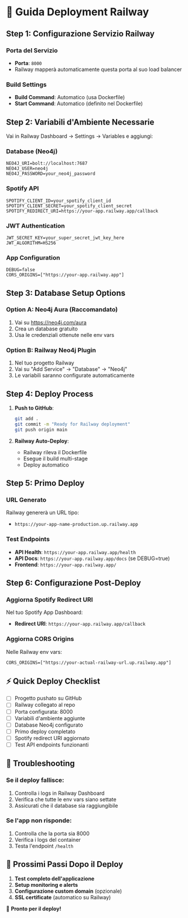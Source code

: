 # 🚀 Guida Deployment Railway

## Step 1: Configurazione Servizio Railway

### Porta del Servizio
- **Porta**: `8000` 
- Railway mapperà automaticamente questa porta al suo load balancer

### Build Settings
- **Build Command**: Automatico (usa Dockerfile)
- **Start Command**: Automatico (definito nel Dockerfile)

## Step 2: Variabili d'Ambiente Necessarie

Vai in Railway Dashboard → Settings → Variables e aggiungi:

### Database (Neo4j)
```env
NEO4J_URI=bolt://localhost:7687
NEO4J_USER=neo4j  
NEO4J_PASSWORD=your_neo4j_password
```

### Spotify API
```env
SPOTIFY_CLIENT_ID=your_spotify_client_id
SPOTIFY_CLIENT_SECRET=your_spotify_client_secret
SPOTIFY_REDIRECT_URI=https://your-app.railway.app/callback
```

### JWT Authentication
```env
JWT_SECRET_KEY=your_super_secret_jwt_key_here
JWT_ALGORITHM=HS256
```

### App Configuration
```env
DEBUG=false
CORS_ORIGINS=["https://your-app.railway.app"]
```

## Step 3: Database Setup Options

### Option A: Neo4j Aura (Raccomandato)
1. Vai su https://neo4j.com/aura
2. Crea un database gratuito
3. Usa le credenziali ottenute nelle env vars

### Option B: Railway Neo4j Plugin
1. Nel tuo progetto Railway
2. Vai su "Add Service" → "Database" → "Neo4j"
3. Le variabili saranno configurate automaticamente

## Step 4: Deploy Process

1. **Push to GitHub**:
   ```bash
   git add .
   git commit -m "Ready for Railway deployment"
   git push origin main
   ```

2. **Railway Auto-Deploy**:
   - Railway rileva il Dockerfile
   - Esegue il build multi-stage
   - Deploy automatico

## Step 5: Primo Deploy

### URL Generato
Railway genererà un URL tipo:
- `https://your-app-name-production.up.railway.app`

### Test Endpoints
- **API Health**: `https://your-app.railway.app/health`
- **API Docs**: `https://your-app.railway.app/docs` (se DEBUG=true)
- **Frontend**: `https://your-app.railway.app/`

## Step 6: Configurazione Post-Deploy

### Aggiorna Spotify Redirect URI
Nel tuo Spotify App Dashboard:
- **Redirect URI**: `https://your-app.railway.app/callback`

### Aggiorna CORS Origins
Nelle Railway env vars:
```env
CORS_ORIGINS=["https://your-actual-railway-url.up.railway.app"]
```

## ⚡ Quick Deploy Checklist

- [ ] Progetto pushato su GitHub
- [ ] Railway collegato al repo
- [ ] Porta configurata: 8000
- [ ] Variabili d'ambiente aggiunte
- [ ] Database Neo4j configurato
- [ ] Primo deploy completato
- [ ] Spotify redirect URI aggiornato
- [ ] Test API endpoints funzionanti

## 🔧 Troubleshooting

### Se il deploy fallisce:
1. Controlla i logs in Railway Dashboard
2. Verifica che tutte le env vars siano settate
3. Assicurati che il database sia raggiungibile

### Se l'app non risponde:
1. Controlla che la porta sia 8000
2. Verifica i logs del container
3. Testa l'endpoint `/health`

## 📝 Prossimi Passi Dopo il Deploy

1. **Test completo dell'applicazione**
2. **Setup monitoring e alerts**
3. **Configurazione custom domain** (opzionale)
4. **SSL certificate** (automatico su Railway)

🚀 **Pronto per il deploy!**
